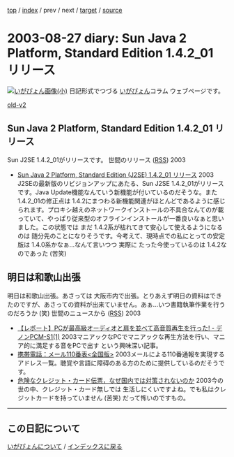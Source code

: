 [top](https://igapyon.github.io/diary/) 
 / [index](https://igapyon.github.io/diary/2003/index.html) 
 / prev 
 / next 
 / [target](https://igapyon.github.io/diary/2003/ig030827.html) 
 / [source](https://github.com/igapyon/diary/blob/gh-pages/2003/ig030827.html.src.md) 

2003-08-27 diary: Sun Java 2 Platform, Standard Edition 1.4.2_01 リリース
=====================================================================================================
[![いがぴょん画像(小)](https://igapyon.github.io/diary/images/iga200306s.jpg "いがぴょん")](https://igapyon.github.io/diary/memo/memoigapyon.html) 日記形式でつづる [いがぴょん](https://igapyon.github.io/diary/memo/memoigapyon.html)コラム ウェブページです。

[old-v2](ig030827-orig.html)

## Sun Java 2 Platform, Standard Edition 1.4.2_01 リリース

Sun J2SE 1.4.2_01がリリースです。
世間のリリース ([RSS](ig030827-release.xml)) 2003
* [Sun Java 2 Platform, Standard Edition (J2SE) 1.4.2_01 リリース](http://java.sun.com/j2se/1.4.2/ja/index.html)  2003
      J2SEの最新版のリビジョンアップにあたる、Sun J2SE 1.4.2_01がリリースです。Java Update機能なんていう新機能が付いているのだそうな。また 1.4.2_01の修正点は 1.4.2にまつわる新機能関連がほとんどであるように感じられます。プロキシ越えのネットワークインストールの不具合なんてのが載っていて、やっぱり従来型のオフラインインストールが一番良いなぁと思いました。この状態では まだ 1.4.2系が枯れてきて安心して使えるようになるのは 随分先のことになりそうです。今考えて、現時点での私にとっての安定版は 1.4.0系かなぁ…なんて言いつつ 実際に たった今使っているのは 1.4.2なのであった (苦笑)
    

## 明日は和歌山出張

明日は和歌山出張。あさっては 大阪市内で出張。とりあえず明日の資料はできたのですが、あさっての資料が出来ていません。あぁ…いつ書籍執筆作業を行うのだろうか (笑)
世間のニュースから ([RSS](ig030827-news.xml)) 2003
* [【レポート】PCが最高級オーディオと肩を並べて高音質再生を行った! - デノンPCM-S1(1)](http://pcweb.mycom.co.jp/news/2003/08/25/09.html)  2003マニアックなPCでマニアックな再生方法を行い、マニア的に満足する音をPCで出す という興味深い記事。
* [携帯電話：メール110番表<全国版>](http://www.h2.dion.ne.jp/~cyd/news/hyou.html)  2003メールによる110番通報を実現するアドレス一覧。聴覚や言語に障碍のある方のために提供しているのだそうです。
* [危険なクレジット・カード伝票，なぜ国内では対策されないのか](http://itpro.nikkeibp.co.jp/free/ITPro/OPINION/20030826/1/)  2003今の世の中、クレジット・カード無しでは 生活しにくいですよね。でも私はクレジットカードを持っていません (苦笑) だって怖いのですもの。


----------------------------------------------------------------------------------------------------

## この日記について
[いがぴょんについて](https://igapyon.github.io/diary/memo/memoigapyon.html) / [インデックスに戻る](https://igapyon.github.io/diary/idxall.html)
